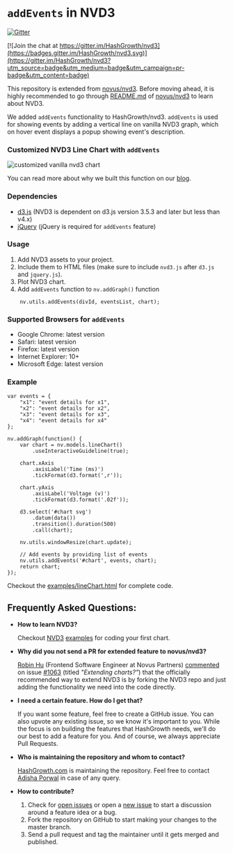 # `addEvents` in NVD3

[![Gitter](https://badges.gitter.im/HashGrowth/nvd3.svg)](https://gitter.im/HashGrowth/nvd3?utm_source=badge&utm_medium=badge&utm_campaign=pr-badge)

[![Join the chat at https://gitter.im/HashGrowth/nvd3](https://badges.gitter.im/HashGrowth/nvd3.svg)](https://gitter.im/HashGrowth/nvd3?utm_source=badge&utm_medium=badge&utm_campaign=pr-badge&utm_content=badge)

This repository is extended from [novus/nvd3](https://github.com/novus/nvd3). Before moving ahead,
it is highly recommended to go through [README.md](https://github.com/novus/nvd3/#nvd3---a-reusable-d3-charting-library) of [novus/nvd3](https://github.com/novus/nvd3) to learn about NVD3.

We added `addEvents` functionality to HashGrowth/nvd3. `addEvents` is used for showing events by adding a vertical line on vanilla NVD3 graph, which on hover event displays a popup showing event's description. 

### Customized NVD3 Line Chart with `addEvents`
![customized vanilla nvd3 chart](https://user-images.githubusercontent.com/6450219/28491876-dfada7bc-6f15-11e7-8b3d-798a4d21c93f.png)

You can read more about why we built this function on our [blog]().

### Dependencies

* [d3.js](https://d3js.org/) (NVD3 is dependent on d3.js version 3.5.3 and later but less than v4.x)
* [jQuery](https://jquery.com/) (jQuery is required for `addEvents` feature)

### Usage

1. Add NVD3 assets to your project.
2. Include them to HTML files (make sure to include `nvd3.js` after `d3.js` and `jquery.js`).
3. Plot NVD3 chart.
4. Add `addEvents` function to `nv.addGraph()` function

```
    nv.utils.addEvents(divId, eventsList, chart);
```

### Supported Browsers for `addEvents`

* Google Chrome: latest version
* Safari: latest version
* Firefox: latest version
* Internet Explorer: 10+
* Microsoft Edge: latest version

### Example 

```
var events = {
    "x1": "event details for x1",
    "x2": "event details for x2",
    "x3": "event details for x3",
    "x4": "event details for x4"
};

nv.addGraph(function() {
    var chart = nv.models.lineChart()
        .useInteractiveGuideline(true);

    chart.xAxis
        .axisLabel('Time (ms)')
        .tickFormat(d3.format(',r'));

    chart.yAxis
        .axisLabel('Voltage (v)')
        .tickFormat(d3.format('.02f'));

    d3.select('#chart svg')
        .datum(data())
        .transition().duration(500)
        .call(chart);

    nv.utils.windowResize(chart.update);

    // Add events by providing list of events
    nv.utils.addEvents('#chart', events, chart);
    return chart;
});
```
Checkout the [examples/lineChart.html](https://github.com/HashGrowth/nvd3/blob/master/examples/lineChart.html) for complete code.

## Frequently Asked Questions:

* **How to learn NVD3?**

  Checkout [NVD3](http://nvd3.org/) [examples](http://nvd3.org/examples/index.html) for coding your first chart. 

* **Why did you not send a PR for extended feature to novus/nvd3?**

  [Robin Hu](https://github.com/robinfhu) (Frontend Software Engineer at Novus Partners) [commented](https://github.com/novus/nvd3/issues/1063#issuecomment-110208894) on issue [#1063](https://github.com/novus/nvd3/issues/1063) (titled _"Extending charts?"_) that the officially recommended way to extend NVD3 is by forking the NVD3 repo and just adding the functionality we need into the code directly.
  
* **I need a certain feature. How do I get that?**

  If you want some feature, feel free to create a GitHub issue. You can also upvote any existing issue, so we know it's important to you. While the focus is on building the features that HashGrowth needs, we'll do our best to add a feature for you. And of course, we always appreciate Pull Requests.
 
* **Who is maintaining the repository and whom to contact?**

  [HashGrowth.com](http://hashgrowth.com) is maintaining the repository. Feel free to contact [Adisha Porwal](https://github.com/adishap/) in case of any query.

* **How to contribute?**
  1. Check for [open issues](https://github.com/HashGrowth/nvd3/issues) or open a [new issue](https://github.com/HashGrowth/nvd3/issues/new) to start a discussion around a feature idea or a bug.
  2. Fork the repository on GitHub to start making your changes to the master branch.
  3. Send a pull request and tag the maintainer until it gets merged and published.
